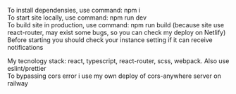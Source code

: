 To install dependensies, use command: npm i   
To start site locally, use command: npm run dev   
To build site in production, use command: npm run build (because site use react-router, may exist some bugs, so you can check my deploy on Netlify)   
Before starting you should check your instance setting if it can receive notifications    


My tecnology stack: react, typescript, react-router, scss, webpack. Also use eslint/prettier   
To bypassing cors error i use my own deploy of cors-anywhere server on railway   
